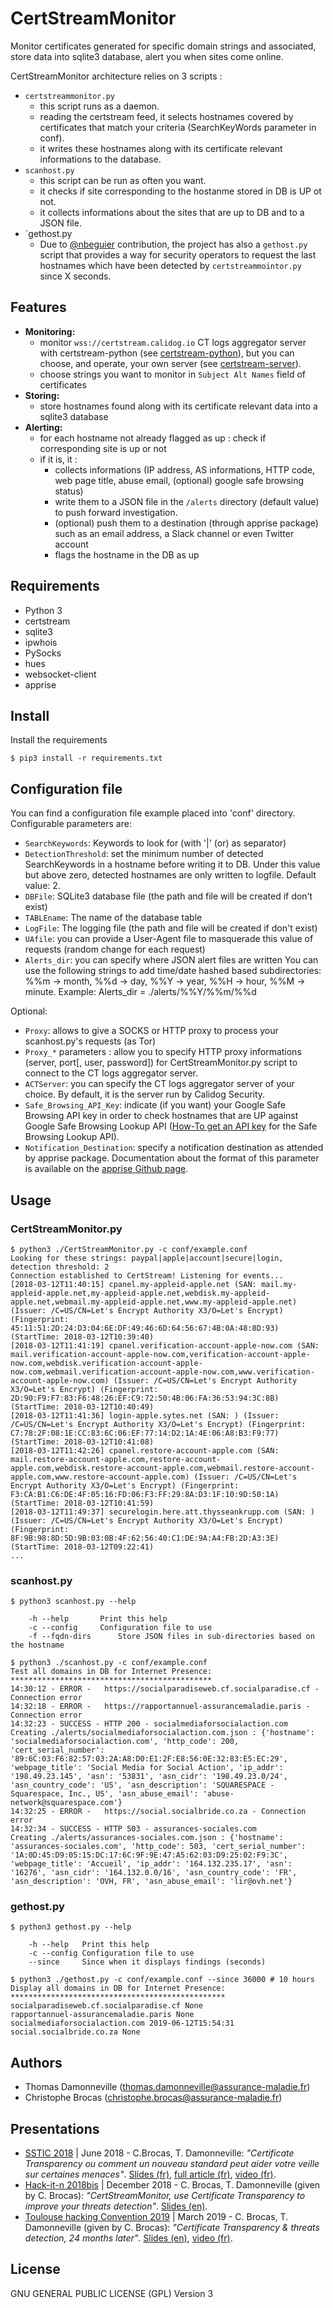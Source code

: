 # CertStreamMonitor

Monitor certificates generated for specific domain strings and associated, store data into sqlite3 database, alert you when sites come online.

CertStreamMonitor architecture relies on 3 scripts :

- `certstreammonitor.py`
  - this script runs as a daemon.
  - reading the certstream feed, it selects hostnames covered by certificates that match your criteria (SearchKeyWords parameter in conf).
  - it writes these hostnames along with its certificate relevant informations to the database.
- `scanhost.py`
  - this script can be run as often you want.
  - it checks if site corresponding to the hostanme stored in DB is UP ot not.
  - it collects informations about the sites that are up to DB and to a JSON file.
- `gethost.py
   - Due to [@nbeguier](https://github.com/nbeguier) contribution, the project has also a `gethost.py` script that provides a way for security operators to request the last hostnames which have been detected by `certstreammointor.py` since X seconds.

## Features
- **Monitoring:**
  - monitor `wss://certstream.calidog.io` CT logs aggregator server with certstream-python (see [certstream-python](https://github.com/CaliDog/certstream-python)), but you can choose, and operate, your own server (see [certstream-server](https://github.com/CaliDog/certstream-server/)).
  - choose strings you want to monitor in `Subject Alt Names` field of certificates
- **Storing:**
  - store hostnames found along with its certificate relevant data into a sqlite3 database
- **Alerting:**
  - for each hostname not already flagged as up : check if corresponding site is up or not
  - if it is, it :
    - collects informations (IP address, AS informations, HTTP code, web page title, abuse email, (optional) google safe browsing status)
    - write them to a JSON file in the `/alerts` directory (default value) to push forward investigation.
    - (optional) push them to a destination (through apprise package) such as an email address, a Slack channel or even Twitter account
    - flags the hostname in the DB as up

## Requirements
- Python 3
- certstream
- sqlite3
- ipwhois
- PySocks
- hues
- websocket-client
- apprise

## Install
Install the requirements
~~~
$ pip3 install -r requirements.txt
~~~

## Configuration file
You can find a configuration file example placed into 'conf' directory.
Configurable parameters are:
- `SearchKeywords`: Keywords to look for (with '|' (or) as separator)
- `DetectionThreshold`: set the minimum number of detected SearchKeywords in a hostname before writing it to DB. Under this value but above zero, detected hostnames are only written to logfile. Default value: 2.
- `DBFile`: SQLite3 database file (the path and file will be created if don't exist)
- `TABLEname`: The name of the database table
- `LogFile`: The logging file (the path and file will be created if don't exist)
- `UAfile`: you can provide a User-Agent file to masquerade this value of requests (random change for each request)
- `Alerts_dir`: you can specify where JSON alert files are written
   You can use the following strings to add time/date hashed based subdirectories:
   %%m -> month, %%d -> day, %%Y -> year, %%H -> hour, %%M -> minute.
   Example: Alerts_dir = ./alerts/%%Y/%%m/%%d

Optional:
- `Proxy`: allows to give a SOCKS or HTTP proxy to process your scanhost.py's requests (as Tor)
- `Proxy_*` parameters : allow you to specify HTTP proxy informations (server, port[, user, password]) for CertStreamMonitor.py script to connect to the CT logs aggregator server.
- `ACTServer`: you can specify the CT logs aggregator server of your choice. By default, it is the server run by Calidog Security.
- `Safe_Browsing_API_Key`: indicate (if you want) your Google Safe Browsing API key in order to check hostnames that are UP against Google Safe Browsing Lookup API ([How-To get an API key](https://developers.google.com/safe-browsing/v4/get-started) for the Safe Browsing Lookup API).
- `Notification_Destination`: specify a notification destination as attended by apprise package. Documentation about the format of this parameter is available on the [apprise Github page](https://github.com/caronc/apprise).

## Usage

### CertStreamMonitor.py

~~~
$ python3 ./CertStreamMonitor.py -c conf/example.conf
Looking for these strings: paypal|apple|account|secure|login, detection threshold: 2
Connection established to CertStream! Listening for events...
[2018-03-12T11:40:15] cpanel.my-appleid-apple.net (SAN: mail.my-appleid-apple.net,my-appleid-apple.net,webdisk.my-appleid-apple.net,webmail.my-appleid-apple.net,www.my-appleid-apple.net) (Issuer: /C=US/CN=Let's Encrypt Authority X3/O=Let's Encrypt) (Fingerprint: 45:11:51:2D:24:D3:04:6E:DF:49:46:6D:64:56:67:4B:0A:48:8D:93) (StartTime: 2018-03-12T10:39:40)
[2018-03-12T11:41:19] cpanel.verification-account-apple-now.com (SAN: mail.verification-account-apple-now.com,verification-account-apple-now.com,webdisk.verification-account-apple-now.com,webmail.verification-account-apple-now.com,www.verification-account-apple-now.com) (Issuer: /C=US/CN=Let's Encrypt Authority X3/O=Let's Encrypt) (Fingerprint: 2D:90:F9:F7:83:F6:48:26:EF:C9:72:50:4B:06:FA:36:53:94:3C:8B) (StartTime: 2018-03-12T10:40:49)
[2018-03-12T11:41:36] login-apple.sytes.net (SAN: ) (Issuer: /C=US/CN=Let's Encrypt Authority X3/O=Let's Encrypt) (Fingerprint: C7:78:2F:08:1E:CC:83:6C:06:EF:77:14:D2:1A:4E:06:A8:B3:F9:77) (StartTime: 2018-03-12T10:41:08)
[2018-03-12T11:42:26] cpanel.restore-account-apple.com (SAN: mail.restore-account-apple.com,restore-account-apple.com,webdisk.restore-account-apple.com,webmail.restore-account-apple.com,www.restore-account-apple.com) (Issuer: /C=US/CN=Let's Encrypt Authority X3/O=Let's Encrypt) (Fingerprint: F3:CA:B1:C6:DE:4F:05:16:FD:06:F3:FF:29:8A:D3:1F:10:9D:50:1A) (StartTime: 2018-03-12T10:41:59)
[2018-03-12T11:49:37] securelogin.here.att.thysseankrupp.com (SAN: ) (Issuer: /C=US/CN=Let's Encrypt Authority X3/O=Let's Encrypt) (Fingerprint: 8F:9B:98:8D:5D:9B:03:0B:4F:62:56:40:C1:DE:9A:A4:FB:2D:A3:3E) (StartTime: 2018-03-12T09:22:41)
...
~~~

### scanhost.py

~~~
$ python3 scanhost.py --help

    -h --help		Print this help
    -c --config		Configuration file to use
    -f --fqdn-dirs      Store JSON files in sub-directories based on the hostname
~~~

~~~
$ python3 ./scanhost.py -c conf/example.conf
Test all domains in DB for Internet Presence:
*********************************************
14:30:12 - ERROR -   https://socialparadiseweb.cf.socialparadise.cf - Connection error
14:32:18 - ERROR -   https://rapportannuel-assurancemaladie.paris - Connection error
14:32:23 - SUCCESS - HTTP 200 - socialmediaforsocialaction.com
Creating ./alerts/socialmediaforsocialaction.com.json : {'hostname': 'socialmediaforsocialaction.com', 'http_code': 200, 'cert_serial_number': '89:6C:03:F6:82:57:03:2A:A8:D0:E1:2F:E8:56:0E:32:83:E5:EC:29', 'webpage_title': 'Social Media for Social Action', 'ip_addr': '198.49.23.145', 'asn': '53831', 'asn_cidr': '198.49.23.0/24', 'asn_country_code': 'US', 'asn_description': 'SQUARESPACE - Squarespace, Inc., US', 'asn_abuse_email': 'abuse-network@squarespace.com'}
14:32:25 - ERROR -   https://social.socialbride.co.za - Connection error
14:32:34 - SUCCESS - HTTP 503 - assurances-sociales.com
Creating ./alerts/assurances-sociales.com.json : {'hostname': 'assurances-sociales.com', 'http_code': 503, 'cert_serial_number': '1A:0D:45:D9:05:15:DC:17:6C:9F:9E:47:A5:62:03:D9:25:02:F9:3C', 'webpage_title': 'Accueil', 'ip_addr': '164.132.235.17', 'asn': '16276', 'asn_cidr': '164.132.0.0/16', 'asn_country_code': 'FR', 'asn_description': 'OVH, FR', 'asn_abuse_email': 'lir@ovh.net'}
~~~

### gethost.py

~~~
$ python3 gethost.py --help

    -h --help   Print this help
    -c --config Configuration file to use
    --since     Since when it displays findings (seconds)
~~~

~~~
$ python3 ./gethost.py -c conf/example.conf --since 36000 # 10 hours
Display all domains in DB for Internet Presence:
************************************************
socialparadiseweb.cf.socialparadise.cf None
rapportannuel-assurancemaladie.paris None
socialmediaforsocialaction.com 2019-06-12T15:54:31
social.socialbride.co.za None
~~~

## Authors
- Thomas Damonneville ([thomas.damonneville@assurance-maladie.fr](mailto:thomas.damonneville@assurance-maladie.fr))
- Christophe Brocas ([christophe.brocas@assurance-maladie.fr](mailto:christophe.brocas@assurance-maladie.fr))

## Presentations
- [SSTIC 2018](https://www.sstic.org/2018/) | June 2018 - C.Brocas, T. Damonneville: *"Certificate Transparency ou comment un nouveau standard peut aider votre veille sur certaines menaces"*.  [Slides (fr)](https://www.sstic.org/2018/presentation/certificate_transparency_ou_comment_un_nouveau_standard_peut_aider_votre_analyse_des_menaces/), [full article (fr)](https://www.sstic.org/media/SSTIC2018/SSTIC-actes/certificate_transparency_ou_comment_un_nouveau_sta/SSTIC2018-Article-certificate_transparency_ou_comment_un_nouveau_standard_peut_aider_votre_analyse_des_menaces-broc_AR1OQsw.pdf), [video (fr)](https://static.sstic.org/videos2018/SSTIC_2018-06-13_P04.mp4).
- [Hack-it-n 2018bis](http://www.hack-it-n.com/event2018bis/) | December 2018 - C. Brocas, T. Damonneville (given by C. Brocas): *"CertStreamMonitor, use Certificate Transparency to improve your threats detection"*. [Slides (en)](https://speakerdeck.com/cbrocas/2018bis-hack-it-n-certstreammonitor-use-certificate-transparency-to-improve-your-threats-detection).
- [Toulouse hacking Convention 2019](https://19.thcon.party/) | March 2019 - C. Brocas, T. Damonneville (given by C. Brocas): *"Certificate Transparency & threats detection, 24 months later"*. [Slides (en)](https://speakerdeck.com/cbrocas/thc19-certificate-transparency-and-threats-detection-24-months-later), [video (fr)](https://www.youtube.com/watch?v=rUOQE-2NG3Y&feature=youtu.be&t=11485).

## License
GNU GENERAL PUBLIC LICENSE (GPL) Version 3
